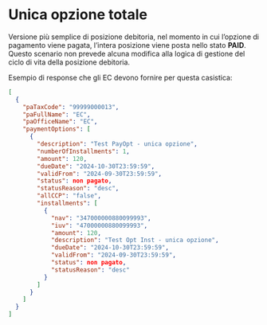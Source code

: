 # Unica opzione totale

Versione più semplice di posizione debitoria, nel momento in cui l’opzione di pagamento viene pagata, l’intera posizione viene posta nello stato **PAID**. Questo scenario non prevede alcuna modifica alla logica di gestione del ciclo di vita della posizione debitoria.&#x20;

Esempio di response che gli EC devono fornire per questa casistica:

```json
[
  {
    "paTaxCode": "99999000013",
    "paFullName": "EC",
    "paOfficeName": "EC",
    "paymentOptions": [
      {
        "description": "Test PayOpt - unica opzione",
        "numberOfInstallments": 1,
        "amount": 120,
        "dueDate": "2024-10-30T23:59:59",
        "validFrom": "2024-09-30T23:59:59",
        "status": non pagato,
        "statusReason": "desc",
        "allCCP": "false",
        "installments": [
          {
            "nav": "347000000880099993",
            "iuv": "47000000880099993",
            "amount": 120,
            "description": "Test Opt Inst - unica opzione",
            "dueDate": "2024-10-30T23:59:59",
            "validFrom": "2024-09-30T23:59:59",
            "status": non pagato,
            "statusReason": "desc"
          }
        ]
      }
    ]
  }
]


```
